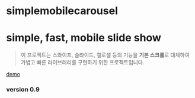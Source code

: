 simplemobilecarousel
===
# simple, fast, mobile slide show

> 이 프로젝트는 스와이프, 슬라이드, 캘로셀 등의 기능을
> **기본 스크롤**로 대체하여 가볍고 빠른 라이브러리를 구현하기 위한 프로젝트입니다.

[demo](https://codepen.io/uiwwnw/pen/qjRajL)

### version 0.9